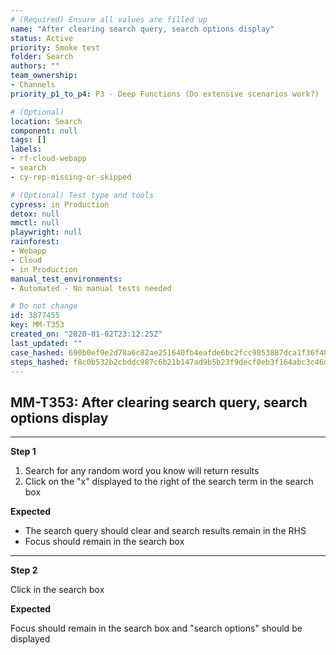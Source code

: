 ```yaml
---
# (Required) Ensure all values are filled up
name: "After clearing search query, search options display"
status: Active
priority: Smoke test
folder: Search
authors: ""
team_ownership: 
- Channels
priority_p1_to_p4: P3 - Deep Functions (Do extensive scenarios work?)

# (Optional)
location: Search
component: null
tags: []
labels: 
- rf-cloud-webapp
- search
- cy-rep-missing-or-skipped

# (Optional) Test type and tools
cypress: in Production
detox: null
mmctl: null
playwright: null
rainforest: 
- Webapp
- Cloud
- in Production
manual_test_environments: 
- Automated - No manual tests needed

# Do not change
id: 3877455
key: MM-T353
created_on: "2020-01-02T23:12:25Z"
last_updated: ""
case_hashed: 690b0ef9e2d78a6c82ae251640fb4eafde6bc2fcc9853887dca1f36f48d4a435950c97abbb1064a79b5bac1ae052b484
steps_hashed: f8c0b532b2cbddc987c6b21b147ad9b5b23f9decf0eb3f164abc3c46d9be644e2ddea80f717d5b32c902fd6a18bdb9bf
---
```


<!-- (Auto-generated) Based on frontmatter's "key" and "name" -->

## MM-T353: After clearing search query, search options display

---

**Step 1**

1. Search for any random word you know will return results
2. Click on the "x" displayed to the right of the search term in the search box

**Expected**

- The search query should clear and search results remain in the RHS
- Focus should remain in the search box

---

**Step 2**

Click in the search box

**Expected**

Focus should remain in the search box and "search options" should be displayed
